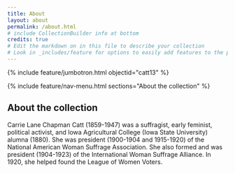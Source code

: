 ```yaml
---
title: About
layout: about
permalink: /about.html
# include CollectionBuilder info at bottom
credits: true
# Edit the markdown on in this file to describe your collection
# Look in _includes/feature for options to easily add features to the page
---
```


{% include feature/jumbotron.html objectid="catt13" %} 

{% include feature/nav-menu.html sections="About the collection" %}

## About the collection

Carrie Lane Chapman Catt (1859-1947) was a suffragist, early feminist, political activist, and Iowa Agricultural College (Iowa State University) alumna (1880). She was president (1900-1904 and 1915-1920) of the National American Woman Suffrage Association. She also formed and was president (1904-1923) of the International Woman Suffrage Alliance. In 1920, she helped found the League of Women Voters.

